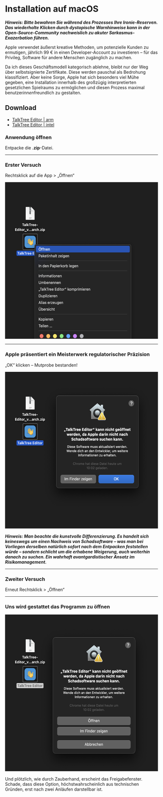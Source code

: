 # Installation auf macOS

**_Hinweis: Bitte bewahren Sie während des Prozesses Ihre Ironie-Reserven. Das wiederholte Klicken durch dystopische Warnhinweise kann in der Open-Source-Community nachweislich zu akuter Sarkasmus-Exazerbation führen._**

Apple verwendet äußerst kreative Methoden, um potenzielle Kunden zu ermutigen, jährlich 99 € in einen Developer-Account zu investieren – für das Privileg, Software für andere Menschen zugänglich zu machen.

Da ich dieses Geschäftsmodell kategorisch ablehne, bleibt nur der Weg über selbstsignierte Zertifikate. Diese werden pauschal als Bedrohung klassifiziert. Aber keine Sorge, Apple hat sich besonders viel Mühe gegeben, eine Installation innerhalb des großzügig interpretierten gesetzlichen Spielraums zu ermöglichen und diesen Prozess maximal benutzer*innen*freundlich zu gestalten.

## Download

- [TalkTree Editor | arm](https://github.com/c-smo/TalkTree-Edit/releases/download/v0.2.1/TalkTree-Editor_v0.2.1_aarch.zip)
- [TalkTree Editor | intel](https://github.com/c-smo/TalkTree-Edit/releases/download/v0.2.1/TalkTree-Editor_v0.2.1_intel.zip)

### Anwendung öffnen

Entpacke die **.zip**-Datei.

---

### Erster Versuch

Rechtsklick auf die App > „Öffnen“

   <img src="./preview_macos_open_1.png" alt="preview_macos_open_1" width="549" height="517">

---

### Apple präsentiert ein Meisterwerk regulatorischer Präzision

„OK“ klicken – Mutprobe bestanden!

   <img src="./preview_macos_open_2.png" alt="preview_macos_open_2" width="549" height="517">

**_Hinweis: Man beachte die kunstvolle Differenzierung. Es handelt sich keineswegs um einen Nachweis von Schadsoftware – was man bei Vorliegen derselben natürlich sofort nach dem Entpacken feststellen würde – sondern schlicht um die erhabene Weigerung, auch weiterhin danach zu suchen. Ein wahrhaft avantgardistischer Ansatz im Risikomanagement._**

---

### Zweiter Versuch

Erneut Rechtsklick > „Öffnen“

---

### Uns wird gestattet das Programm zu öffnen

<img src="./preview_macos_open_3.png" alt="preview_macos_open_3" width="549" height="517">

Und plötzlich, wie durch Zauberhand, erscheint das Freigabefenster. Schade, dass diese Option, höchstwahrscheinlich aus technischen Gründen, erst nach zwei Anläufen darstellbar ist.
